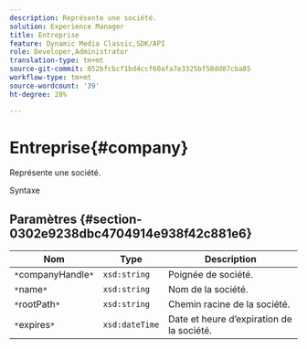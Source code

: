 ```yaml
---
description: Représente une société.
solution: Experience Manager
title: Entreprise
feature: Dynamic Media Classic,SDK/API
role: Developer,Administrator
translation-type: tm+mt
source-git-commit: 052bfcbcf1bd4ccf60afa7e3325bf58dd07cba85
workflow-type: tm+mt
source-wordcount: '39'
ht-degree: 28%

---
```



# Entreprise{#company}

Représente une société.

Syntaxe

## Paramètres {#section-0302e9238dbc4704914e938f42c881e6}

| Nom | Type | Description |
|---|---|---|
| `*`companyHandle`*` | `xsd:string` | Poignée de société. |
| `*`name`*` | `xsd:string` | Nom de la société. |
| `*`rootPath`*` | `xsd:string` | Chemin racine de la société. |
| `*`expires`*` | `xsd:dateTime` | Date et heure d’expiration de la société. |

